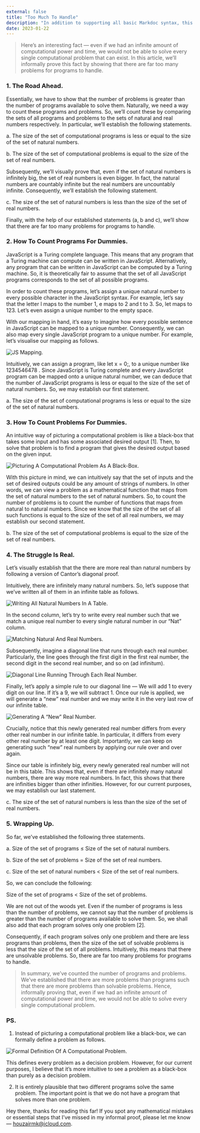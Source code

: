 ```yaml
---
external: false
title: "Too Much To Handle"
description: "In addition to supporting all basic Markdoc syntax, this template also supports extended markdown syntax to render custom components."
date: 2023-01-22
---
```

> Here’s an interesting fact — even if we had an infinite amount of computational power and time, we would not be able to solve every single computational problem that can exist. In this article, we’ll informally prove this fact by showing that there are far too many problems for programs to handle.

### 1. The Road Ahead.

Essentially, we have to show that the number of problems is greater than the number of programs available to solve them. Naturally, we need a way to count these programs and problems. So, we’ll count these by comparing the sets of all programs and problems to the sets of natural and real numbers respectively. In particular, we’ll establish the following statements.

a. The size of the set of computational programs is less or equal to the size of the set of natural numbers.

b. The size of the set of computational problems is equal to the size of the set of real numbers.

Subsequently, we’ll visually prove that, even if the set of natural numbers is infinitely big, the set of real numbers is even bigger. In fact, the natural numbers are countably infinite but the real numbers are uncountably infinite. Consequently, we’ll establish the following statement.

c. The size of the set of natural numbers is less than the size of the set of real numbers.

Finally, with the help of our established statements (a, b and c), we’ll show that there are far too many problems for programs to handle.

### 2. How To Count Programs For Dummies.

JavaScript is a Turing complete language. This means that any program that a Turing machine can compute can be written in JavaScript. Alternatively, any program that can be written in JavaScript can be computed by a Turing machine. So, it is theoretically fair to assume that the set of all JavaScript programs corresponds to the set of all possible programs.

In order to count these programs, let’s assign a unique natural number to every possible character in the JavaScript syntax. For example, let’s say that the letter l maps to the number 1, e maps to 2 and t to 3. So, let maps to 123. Let’s even assign a unique number to the empty space.

With our mapping in hand, it’s easy to imagine how every possible sentence in JavaScript can be mapped to a unique number. Consequently, we can also map every single JavaScript program to a unique number. For example, let’s visualise our mapping as follows.

![JS Mapping.](/images/too-much-to-handle/JS_Mapping.webp)

Intuitively, we can assign a program, like let x = 0;, to a unique number like 1234546478 . Since JavaScript is Turing complete and every JavaScript program can be mapped onto a unique natural number, we can deduce that the number of JavaScript programs is less or equal to the size of the set of natural numbers. So, we may establish our first statement.

a. The size of the set of computational programs is less or equal to the size of the set of natural numbers.

### 3. How To Count Problems For Dummies.

An intuitive way of picturing a computational problem is like a black-box that takes some input and has some associated desired output [1]. Then, to solve that problem is to find a program that gives the desired output based on the given input.

![Picturing A Computational Problem As A Black-Box.](/images/too-much-to-handle/Picturing_A_Computational_Problem_As_A_Black-Box.webp)

With this picture in mind, we can intuitively say that the set of inputs and the set of desired outputs could be any amount of strings of numbers. In other words, we can view a problem as a mathematical function that maps from the set of natural numbers to the set of natural numbers. So, to count the number of problems is to count the number of functions that maps from natural to natural numbers. Since we know that the size of the set of all such functions is equal to the size of the set of all real numbers, we may establish our second statement.

b. The size of the set of computational problems is equal to the size of the set of real numbers.

### 4. The Struggle Is Real.

Let’s visually establish that the there are more real than natural numbers by following a version of Cantor’s diagonal proof.

Intuitively, there are infinitely many natural numbers. So, let’s suppose that we’ve written all of them in an infinite table as follows.

![Writing All Natural Numbers In A Table.](/images/too-much-to-handle/Writing_All_Natural_Numbers_In_A_Table.webp)

In the second column, let’s try to write every real number such that we match a unique real number to every single natural number in our “Nat” column.

![Matching Natural And Real Numbers.](/images/too-much-to-handle/Matching_Natural_And_Real_Numbers.webp)

Subsequently, imagine a diagonal line that runs through each real number. Particularly, the line goes through the first digit in the first real number, the second digit in the second real number, and so on (ad infinitum).

![Diagonal Line Running Through Each Real Number.](/images/too-much-to-handle/Diagonal_Line_Running_Through_Each_Real_Number.webp)

Finally, let’s apply a simple rule to our diagonal line — We will add 1 to every digit on our line. If it’s a 9, we will subtract 1. Once our rule is applied, we will generate a “new” real number and we may write it in the very last row of our infinite table.

![Generating A “New” Real Number.](/images/too-much-to-handle/Generating_A_“New”_Real_Number.webp)

Crucially, notice that this newly generated real number differs from every other real number in our infinite table. In particular, it differs from every other real number by at least one digit. Importantly, we can keep on generating such “new” real numbers by applying our rule over and over again.

Since our table is infinitely big, every newly generated real number will not be in this table. This shows that, even if there are infinitely many natural numbers, there are way more real numbers. In fact, this shows that there are infinities bigger than other infinities. However, for our current purposes, we may establish our last statement.

c. The size of the set of natural numbers is less than the size of the set of real numbers.

### 5. Wrapping Up.

So far, we’ve established the following three statements.

a. Size of the set of programs ≤ Size of the set of natural numbers.

b. Size of the set of problems = Size of the set of real numbers.

c. Size of the set of natural numbers < Size of the set of real numbers.

So, we can conclude the following:

Size of the set of programs < Size of the set of problems.

We are not out of the woods yet. Even if the number of programs is less than the number of problems, we cannot say that the number of problems is greater than the number of programs available to solve them. So, we shall also add that each program solves only one problem [2].

Consequently, if each program solves only one problem and there are less programs than problems, then the size of the set of solvable problems is less that the size of the set of all problems. Intuitively, this means that there are unsolvable problems. So, there are far too many problems for programs to handle.

>In summary, we’ve counted the number of programs and problems. We’ve established that there are more problems than programs such that there are more problems than solvable problems. Hence, informally proving that, even if we had an infinite amount of computational power and time, we would not be able to solve every single computational problem.

### PS.

1. Instead of picturing a computational problem like a black-box, we can formally define a problem as follows.

![Formal Definition Of A Computational Problem.](/images/too-much-to-handle/Formal_Definition_Of_A_Computational_Problem.webp)

This defines every problem as a decision problem. However, for our current purposes, I believe that it’s more intuitive to see a problem as a black-box than purely as a decision problem.

2. It is entirely plausible that two different programs solve the same problem. The important point is that we do not have a program that solves more than one problem.

Hey there, thanks for reading this far! If you spot any mathematical mistakes or essential steps that I’ve missed in my informal proof, please let me know — houzairmk@icloud.com.
